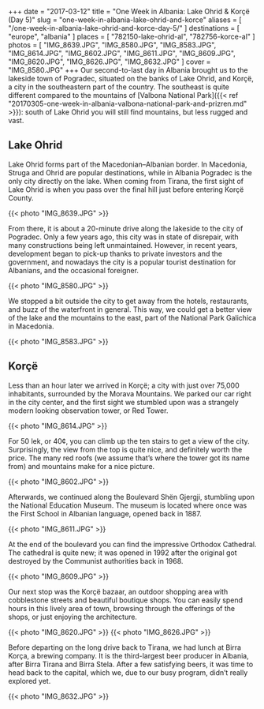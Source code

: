 +++
date    = "2017-03-12"
title   = "One Week in Albania: Lake Ohrid & Korçë (Day 5)"
slug    = "one-week-in-albania-lake-ohrid-and-korce"
aliases = [ "/one-week-in-albania-lake-ohrid-and-korce-day-5/" ]
destinations = [ "europe", "albania" ]
places = [ "782150-lake-ohrid-al", "782756-korce-al" ]
photos = [
  "IMG_8639.JPG", "IMG_8580.JPG", "IMG_8583.JPG", "IMG_8614.JPG", "IMG_8602.JPG",
  "IMG_8611.JPG", "IMG_8609.JPG", "IMG_8620.JPG", "IMG_8626.JPG", "IMG_8632.JPG"
]
cover = "IMG_8580.JPG"
+++
Our second-to-last day in Albania brought us to the lakeside town of Pogradec, situated on the banks of Lake Ohrid, and Korçë, a city in the southeastern part of the country. The southeast is quite different compared to the mountains of [Valbona National Park]({{< ref "20170305-one-week-in-albania-valbona-national-park-and-prizren.md" >}}): south of Lake Ohrid you will still find mountains, but less rugged and vast.
<!--more-->

## Lake Ohrid
Lake Ohrid forms part of the Macedonian–Albanian border. In Macedonia, Struga and Ohrid are popular destinations, while in Albania Pogradec is the only city directly on the lake. When coming from Tirana, the first sight of Lake Ohrid is when you pass over the final hill just before entering Korçë County.

{{< photo "IMG_8639.JPG" >}}

From there, it is about a 20-minute drive along the lakeside to the city of Pogradec. Only a few years ago, this city was in state of disrepair, with many constructions being left unmaintained. However, in recent years, development began to pick-up thanks to private investors and the government, and nowadays the city is a popular tourist destination for Albanians, and the occasional foreigner.

{{< photo "IMG_8580.JPG" >}}

We stopped a bit outside the city to get away from the hotels, restaurants, and buzz of the waterfront in general. This way, we could get a better view of the lake and the mountains to the east, part of the National Park Galichica in Macedonia.

{{< photo "IMG_8583.JPG" >}}

## Korçë
Less than an hour later we arrived in Korçë; a city with just over 75,000 inhabitants, surrounded by the Morava Mountains. We parked our car right in the city center, and the first sight we stumbled upon was a strangely modern looking observation tower, or Red Tower.

{{< photo "IMG_8614.JPG" >}}

For 50 lek, or 40¢, you can climb up the ten stairs to get a view of the city. Surprisingly, the view from the top is quite nice, and definitely worth the price. The many red roofs (we assume that’s where the tower got its name from) and mountains make for a nice picture.

{{< photo "IMG_8602.JPG" >}}

Afterwards, we continued along the Boulevard Shën Gjergji, stumbling upon the National Education Museum. The museum is located where once was the First School in Albanian language, opened back in 1887.

{{< photo "IMG_8611.JPG" >}}

At the end of the boulevard you can find the impressive Orthodox Cathedral. The cathedral is quite new; it was opened in 1992 after the original got destroyed by the Communist authorities back in 1968.

{{< photo "IMG_8609.JPG" >}}

Our next stop was the Korçë bazaar, an outdoor shopping area with cobblestone streets and beautiful boutique shops. You can easily spend hours in this lively area of town, browsing through the offerings of the shops, or just enjoying the architecture.

{{< photo "IMG_8620.JPG" >}}
{{< photo "IMG_8626.JPG" >}}

Before departing on the long drive back to Tirana, we had lunch at Birra Korça, a brewing company. It is the third-largest beer producer in Albania, after Birra Tirana and Birra Stela. After a few satisfying beers, it was time to head back to the capital, which we, due to our busy program, didn’t really explored yet.

{{< photo "IMG_8632.JPG" >}}